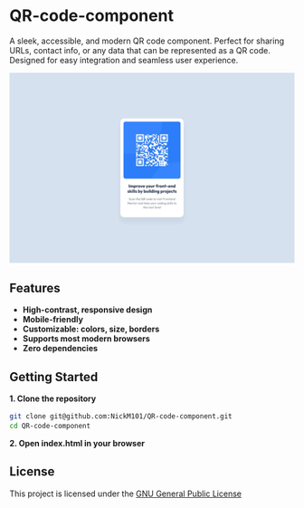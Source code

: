 # QR-code-component
A sleek, accessible, and modern QR code component. Perfect for sharing URLs, contact info, or any data that can be represented as a QR code. Designed for easy integration and seamless user experience.

![screenshot](https://github.com/NickM101/QR-code-component/blob/main/design/desktop-design.jpg)

## Features
- **High-contrast, responsive design**
- **Mobile-friendly**
- **Customizable: colors, size, borders**
- **Supports most modern browsers**
- **Zero dependencies**


## Getting Started

**1. Clone the repository**
```bash
git clone git@github.com:NickM101/QR-code-component.git
cd QR-code-component
```

**2. Open index.html in your browser**

## License
This project is licensed under the [GNU General Public License](License)
